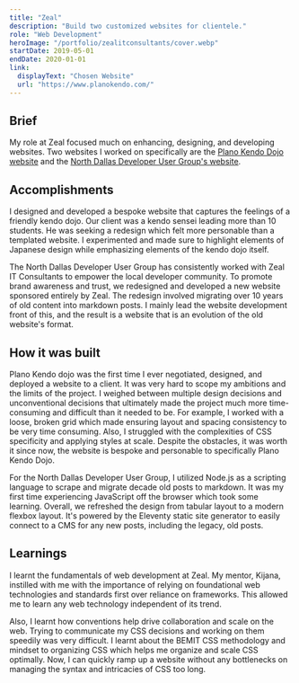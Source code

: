 ```yaml
---
title: "Zeal"
description: "Build two customized websites for clientele."
role: "Web Development"
heroImage: "/portfolio/zealitconsultants/cover.webp"
startDate: 2019-05-01
endDate: 2020-01-01
link:
  displayText: "Chosen Website"
  url: "https://www.planokendo.com/"
---
```


## Brief

My role at Zeal focused much on enhancing, designing, and developing websites. Two websites I worked on specifically are the [Plano Kendo Dojo website](https://www.planokendo.com/) and the [North Dallas Developer User Group's website](https://www.northdallas.net/).

## Accomplishments

I designed and developed a bespoke website that captures the feelings of a friendly kendo dojo. Our client was a kendo sensei leading more than 10 students. He was seeking a redesign which felt more personable than a templated website. I experimented and made sure to highlight elements of Japanese design while emphasizing elements of the kendo dojo itself.

The North Dallas Developer User Group has consistently worked with Zeal IT Consultants to empower the local developer community. To promote brand awareness and trust, we redesigned and developed a new website sponsored entirely by Zeal. The redesign involved migrating over 10 years of old content into markdown posts. I mainly lead the website development front of this, and the result is a website that is an evolution of the old website's format.

## How it was built

Plano Kendo dojo was the first time I ever negotiated, designed, and deployed a website to a client. It was very hard to scope my ambitions and the limits of the project. I weighed between multiple design decisions and unconventional decisions that ultimately made the project much more time-consuming and difficult than it needed to be. For example, I worked with a loose, broken grid which made ensuring layout and spacing consistency to be very time consuming. Also, I struggled with the complexities of CSS specificity and applying styles at scale. Despite the obstacles, it was worth it since now, the website is bespoke and personable to specifically Plano Kendo Dojo.

For the North Dallas Developer User Group, I utilized Node.js as a scripting language to scrape and migrate decade old posts to markdown. It was my first time experiencing JavaScript off the browser which took some learning. Overall, we refreshed the design from tabular layout to a modern flexbox layout. It's powered by the Eleventy static site generator to easily connect to a CMS for any new posts, including the legacy, old posts.

## Learnings

I learnt the fundamentals of web development at Zeal. My mentor, Kijana, instilled with me with the importance of relying on foundational web technologies and standards first over reliance on frameworks. This allowed me to learn any web technology independent of its trend.

Also, I learnt how conventions help drive collaboration and scale on the web. Trying to communicate my CSS decisions and working on them speedily was very difficult. I learnt about the BEMIT CSS methodology and mindset to organizing CSS which helps me organize and scale CSS optimally. Now, I can quickly ramp up a website without any bottlenecks on managing the syntax and intricacies of CSS too long.
